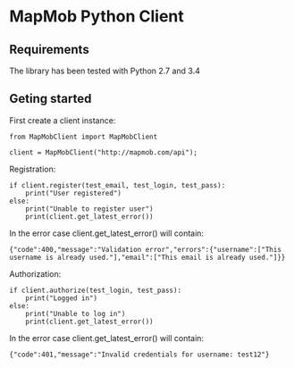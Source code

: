 MapMob Python Client
====================

Requirements
------------
The library has been tested with Python 2.7 and 3.4

Geting started
-----------
First create a client instance:

    from MapMobClient import MapMobClient

    client = MapMobClient("http://mapmob.com/api");

Registration:

	if client.register(test_email, test_login, test_pass):
	    print("User registered")
	else:
	    print("Unable to register user")
	    print(client.get_latest_error())

In the error case client.get_latest_error() will contain:
	
	{"code":400,"message":"Validation error","errors":{"username":["This username is already used."],"email":["This email is already used."]}}

Authorization:

	if client.authorize(test_login, test_pass):
	    print("Logged in")
	else:
	    print("Unable to log in")
	    print(client.get_latest_error())

In the error case client.get_latest_error() will contain:

	{"code":401,"message":"Invalid credentials for username: test12"}
